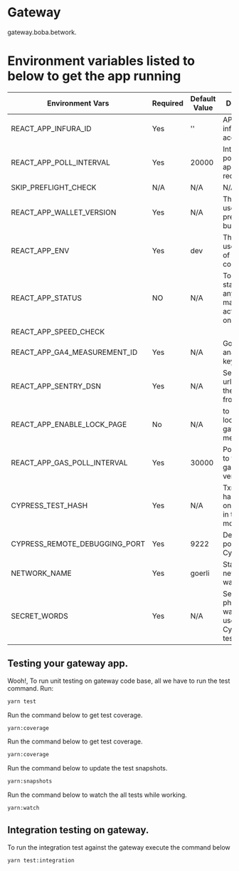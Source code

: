 # Gateway

gateway.boba.betwork.

# Environment variables listed to below to get the app running

| Environment Vars              | Required | Default Value | Description                                                    |
| ----------------------------- | -------- | ------------- | -------------------------------------------------------------- |
| REACT_APP_INFURA_ID           | Yes      | ''            | API key for infura account                                     |
| REACT_APP_POLL_INTERVAL       | Yes      | 20000         | Interval to poll the fetch api about the records               |
| SKIP_PREFLIGHT_CHECK          | N/A      | N/A           | N/A                                                            |
| REACT_APP_WALLET_VERSION      | Yes      | N/A           | This will be useful while prepare the build.                   |
| REACT_APP_ENV                 | Yes      | dev           | This will be used in case of sentry configuration.             |
| REACT_APP_STATUS              | NO       | N/A           | To notify the status about any maintainance activity going on. |
| REACT_APP_SPEED_CHECK         |          |               |                                                                |
| REACT_APP_GA4_MEASUREMENT_ID  | Yes      | N/A           | Google analytics api key                                       |
| REACT_APP_SENTRY_DSN          | Yes      | N/A           | Sentry DSN url to catch the error on frontend                  |
| REACT_APP_ENABLE_LOCK_PAGE    | No       | N/A           | to enable the lock page on gateway menu                        |
| REACT_APP_GAS_POLL_INTERVAL   | Yes      | 30000         | Poll interval to fetch the gas price and verifier status       |
| CYPRESS_TEST_HASH             | Yes      | N/A           | Txn hash that has occured on the wallet in the last 6 months   |
| CYPRESS_REMOTE_DEBUGGING_PORT | Yes      | 9222          | Debugging port for Cypress                                     |
| NETWORK_NAME                  | Yes      | goerli        | Starting network for wallet                                    |
| SECRET_WORDS                  | Yes      | N/A           | Secret phrase for wallet to be used by Cypress e2e test        |

## Testing your gateway app.

Wooh!, To run unit testing on gateway code base, all we have to run the test command. Run:

```sh
yarn test
```

Run the command below to get test coverage.

```sh
yarn:coverage
```
Run the command below to get test coverage.

```sh
yarn:coverage
```
Run the command below to update the test snapshots.

```sh
yarn:snapshots
```

Run the command below to watch the all tests while working.

```sh
yarn:watch
```

## Integration testing on gateway.

To run the integration test against the gateway execute the command below
```sh
yarn test:integration
```
